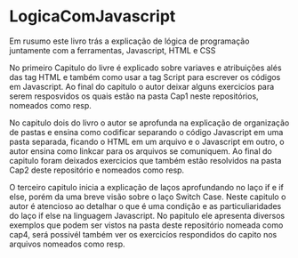 # LogicaComJavascript

Em rusumo este livro trás a explicação de lógica de programação juntamente com a ferramentas, Javascript, HTML e CSS

No primeiro Capitulo do livre é explicado sobre variaves e atribuições alés das tag HTML e também como usar a tag Script para escrever os códigos em Javascript. Ao final do capitulo o autor deixar alguns exercicíos para serem resposvidos os quais estão na pasta Cap1 neste repositórios, nomeados como resp.

No capitulo dois do livro o autor se aprofunda na explicação de organização de pastas e ensina como codificar separando o código Javascript em uma pasta separada, ficando o HTML em um arquivo e o Javascript em outro, o autor ensina como linkcar para os arquivos se comuniquem. Ao final do capitulo foram deixados exercicios que também estão resolvidos na pasta Cap2 deste repositório e nomeados como resp.

O terceiro capitulo inicia a explicação de laços aprofundando no laço if e if else, porém da uma breve visão sobre o laço Switch Case. Neste capitulo o autor é atencioso ao detalhar o que é uma condição e as particuliaridades do laço if else na linguagem Javascript. No papitulo ele apresenta diversos exemplos que podem ser vistos na pasta deste repositório nomeada como cap4, será possivél também ver os exercicíos respondidos do capito nos arquivos nomeados como resp. 
